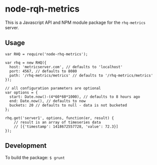 # node-rqh-metrics

This is a Javascript API and NPM module package for the `rhq-metrics` server.

## Usage

    var RHQ = require('node-rhq-metrics');

    var rhq = new RHQ({
      host: 'metricserver.com', // defaults to 'localhost'
      port: 4567, // defaults to 8080
      path: '/rhq-metrics/metrics' // defaults to '/rhq-metrics/metrics'
    });
    
    // all configuration parameters are optional
    var options = {
      start: Date.now()-(4*60*60*1000), // defaults to 8 hours ago
      end: Date.now(), // defaults to now
      buckets: 20 // defaults to null - data is not bucketed
    };

    rhq.get('server1', options, function(er, result) {
        // result is an array of timeseries data
        // [{'timestamp': 1418672557728, 'value': 72.3}]
    });

## Development

To build the package: `$ grunt`
